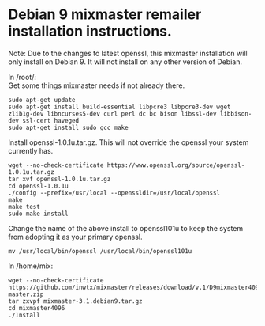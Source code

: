 # Debian 9 mixmaster remailer installation instructions.

Note: Due to the changes to latest openssl, this mixmaster installation will only install on Debian 9.  It will not install on any other version of Debian.

In /root/:  
Get some things mixmaster needs if not already there.
```
sudo apt-get update
sudo apt-get install build-essential libpcre3 libpcre3-dev wget zlib1g-dev libncurses5-dev curl perl dc bc bison libssl-dev libbison-dev ssl-cert haveged
sudo apt-get install sudo gcc make
```
Install openssl-1.0.1u.tar.gz. This will not override the openssl your system currently has.
```
wget --no-check-certificate https://www.openssl.org/source/openssl-1.0.1u.tar.gz
tar xvf openssl-1.0.1u.tar.gz
cd openssl-1.0.1u
./config --prefix=/usr/local --openssldir=/usr/local/openssl
make
make test
sudo make install
```
Change the name of the above install to openssl101u to keep the system from adopting it as your primary openssl.
```
mv /usr/local/bin/openssl /usr/local/bin/openssl101u
```
In /home/mix:
```
wget --no-check-certificate https://github.com/inwtx/mixmaster/releases/download/v.1/D9mixmaster4096-master.zip
tar zxvpf mixmaster-3.1.debian9.tar.gz
cd mixmaster4096
./Install
```
